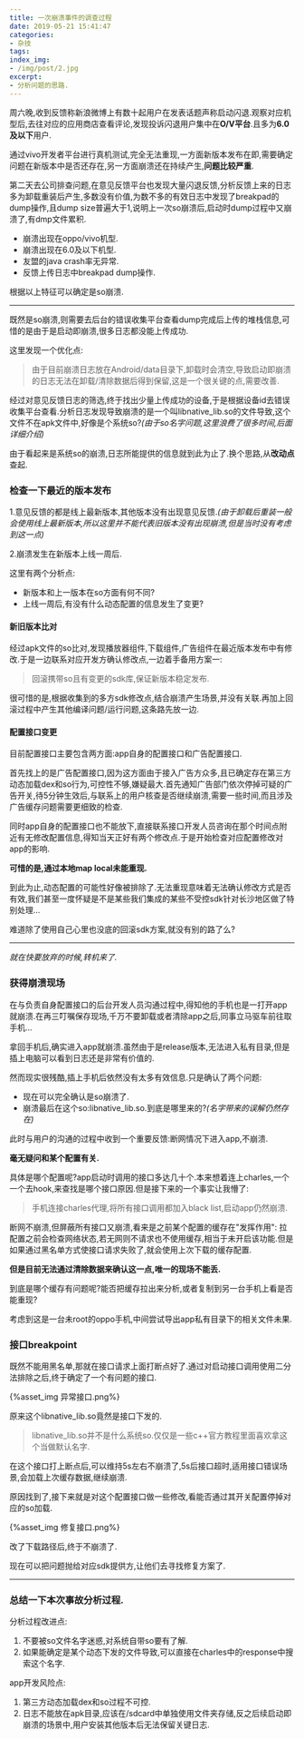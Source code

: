 ```yaml
---
title: 一次崩溃事件的调查过程
date: 2019-05-21 15:41:47
categories:
- 杂技
tags: 
index_img:
- /img/post/2.jpg
excerpt:
- 分析问题的思路.
---
```


周六晚,收到反馈称新浪微博上有数十起用户在发表话题声称启动闪退.观察对应机型后,去往对应的应用商店查看评论,发现投诉闪退用户集中在**O/V平台**.且多为**6.0及以下**用户.

通过vivo开发者平台进行真机测试,完全无法重现,一方面新版本发布在即,需要确定问题在新版本中是否还存在,另一方面崩溃还在持续产生,**问题比较严重**.

第二天去公司排查问题,在意见反馈平台也发现大量闪退反馈,分析反馈上来的日志多为卸载重装后产生,多数没有价值,为数不多的有效日志中发现了breakpad的dump操作,且dump size普遍大于1,说明上一次so崩溃后,启动时dump过程中又崩溃了,有dmp文件累积.


- 崩溃出现在oppo/vivo机型.
- 崩溃出现在6.0及以下机型.
- 友盟的java crash率无异常.
- 反馈上传日志中breakpad dump操作.

根据以上特征可以确定是so崩溃.

---


既然是so崩溃,则需要去后台的错误收集平台查看dump完成后上传的堆栈信息,可惜的是由于是启动即崩溃,很多日志都没能上传成功.

这里发现一个优化点:

> 由于目前崩溃日志放在Android/data目录下,卸载时会清空,导致启动即崩溃的日志无法在卸载/清除数据后得到保留,这是一个很关键的点,需要改善.

经过对意见反馈日志的筛选,终于找出少量上传成功的设备,于是根据设备id去错误收集平台查看.分析日志发现导致崩溃的是一个叫libnative_lib.so的文件导致,这个文件不在apk文件中,好像是个系统so?*(由于so名字问题,这里浪费了很多时间,后面详细介绍)*

由于看起来是系统so的崩溃,日志所能提供的信息就到此为止了.换个思路,从**改动点**查起.

### 检查一下最近的版本发布

1.意见反馈的都是线上最新版本,其他版本没有出现意见反馈.*(由于卸载后重装一般会使用线上最新版本,所以这里并不能代表旧版本没有出现崩溃,但是当时没有考虑到这一点)*

2.崩溃发生在新版本上线一周后.

这里有两个分析点:
- 新版本和上一版本在so方面有何不同?
- 上线一周后,有没有什么动态配置的信息发生了变更?

#### 新旧版本比对
经过apk文件的so比对,发现播放器组件,下载组件,广告组件在最近版本发布中有修改.于是一边联系对应开发方确认修改点,一边着手备用方案一:

> 回滚携带so且有变更的sdk库,保证新版本稳定发布.

很可惜的是,根据收集到的多方sdk修改点,结合崩溃产生场景,并没有关联.再加上回滚过程中产生其他编译问题/运行问题,这条路先放一边.

#### 配置接口变更
目前配置接口主要包含两方面:app自身的配置接口和广告配置接口.

首先找上的是广告配置接口,因为这方面由于接入广告方众多,且已确定存在第三方动态加载dex和so行为,可控性不够,嫌疑最大.首先通知广告部门依次停掉可疑的广告开关,待5分钟生效后,与联系上的用户核查是否继续崩溃,需要一些时间,而且涉及广告缓存问题需要更细致的检查.

同时app自身的配置接口也不能放下,直接联系接口开发人员咨询在那个时间点附近有无修改配置信息,得知当天正好有两个修改点.于是开始检查对应配置修改对app的影响.

**可惜的是,通过本地map local未能重现.**

到此为止,动态配置的可能性好像被排除了.无法重现意味着无法确认修改方式是否有效,我们甚至一度怀疑是不是某些我们集成的某些不受控sdk针对长沙地区做了特别处理...

难道除了使用自己心里也没底的回滚sdk方案,就没有别的路了么?

---

*就在快要放弃的时候,转机来了.*

### 获得崩溃现场

在与负责自身配置接口的后台开发人员沟通过程中,得知他的手机也是一打开app就崩溃.在再三叮嘱保存现场,千万不要卸载或者清除app之后,同事立马驱车前往取手机...

拿回手机后,确实进入app就崩溃.虽然由于是release版本,无法进入私有目录,但是插上电脑可以看到日志还是非常有价值的.

然而现实很残酷,插上手机后依然没有太多有效信息.只是确认了两个问题:

- 现在可以完全确认是so崩溃了.
- 崩溃最后在这个so:libnative_lib.so.到底是哪里来的?*(名字带来的误解仍然存在)*
 
此时与用户的沟通的过程中收到一个重要反馈:断网情况下进入app,不崩溃.

**毫无疑问和某个配置有关.**

具体是哪个配置呢?app启动时调用的接口多达几十个.本来想着连上charles,一个一个去hook,来查找是哪个接口原因.但是接下来的一个事实让我懵了:

> 手机连接charles代理,将所有接口调用都加入black list,启动app仍然崩溃.

断网不崩溃,但屏蔽所有接口又崩溃,看来是之前某个配置的缓存在"发挥作用":
拉配置之前会检查网络状态,若无网则不请求也不使用缓存,相当于未开启该功能.但是如果通过黑名单方式使接口请求失败了,就会使用上次下载的缓存配置.

**但是目前无法通过清除数据来确认这一点,唯一的现场不能丢.**

到底是哪个缓存有问题呢?能否把缓存拉出来分析,或者复制到另一台手机上看是否能重现?

考虑到这是一台未root的oppo手机,中间尝试导出app私有目录下的相关文件未果.

### 接口breakpoint

既然不能用黑名单,那就在接口请求上面打断点好了.通过对启动接口调用使用二分法排除之后,终于确定了一个有问题的接口.

{%asset_img 异常接口.png%}

原来这个libnative_lib.so竟然是接口下发的.

> libnative_lib.so并不是什么系统so.仅仅是一些c++官方教程里面喜欢拿这个当做默认名字.

在这个接口打上断点后,可以维持5s左右不崩溃了,5s后接口超时,适用接口错误场景,会加载上次缓存数据,继续崩溃.

原因找到了,接下来就是对这个配置接口做一些修改,看能否通过其开关配置停掉对应的so加载.

{%asset_img 修复接口.png%}

改了下载路径后,终于不崩溃了.

现在可以把问题抛给对应sdk提供方,让他们去寻找修复方案了.


---

### 总结一下本次事故分析过程.

分析过程改进点:
1. 不要被so文件名字迷惑,对系统自带so要有了解.
2. 如果能确定是某个动态下发的文件导致,可以直接在charles中的response中搜索这个名字.


app开发风险点:

1. 第三方动态加载dex和so过程不可控.
2. 日志不能放在apk目录,应该在/sdcard中单独使用文件夹存储,反之后续启动即崩溃的场景中,用户安装其他版本后无法保留关键日志.